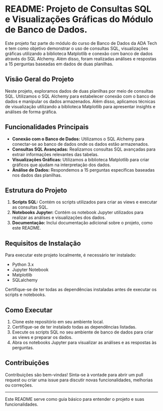 # README: Projeto de Consultas SQL e Visualizações Gráficas do Módulo de Banco de Dados.

Este projeto faz parte do módulo do curso de Banco de Dados da ADA Tech e tem como objetivo demonstrar o uso de consultas SQL, visualizações gráficas utilizando a biblioteca Matplotlib e conexão com banco de dados através do SQL Alchemy. Além disso, foram realizadas análises e respostas a 15 perguntas baseadas em dados de duas planilhas.

## Visão Geral do Projeto

Neste projeto, exploramos dados de duas planilhas por meio de consultas SQL. Utilizamos o SQL Alchemy para estabelecer conexão com o banco de dados e manipular os dados armazenados. Além disso, aplicamos técnicas de visualização utilizando a biblioteca Matplotlib para apresentar insights e análises de forma gráfica.

## Funcionalidades Principais

- **Conexão com o Banco de Dados:** Utilizamos o SQL Alchemy para conectar-se ao banco de dados onde os dados estão armazenados.
- **Consultas SQL Avançadas:** Realizamos consultas SQL avançadas para extrair informações relevantes das tabelas.
- **Visualizações Gráficas:** Utilizamos a biblioteca Matplotlib para criar gráficos que ajudam na interpretação dos dados.
- **Análise de Dados:** Respondemos a 15 perguntas específicas baseadas nos dados das planilhas.

## Estrutura do Projeto

1. **Scripts SQL:** Contém os scripts utilizados para criar as views e executar as consultas SQL.
2. **Notebooks Jupyter:** Contém os notebook Jupyter utilizados para realizar as análises e visualizações dos dados.
3. **Documentação:** Inclui documentação adicional sobre o projeto, como este README.

## Requisitos de Instalação

Para executar este projeto localmente, é necessário ter instalado:

- Python 3.x
- Jupyter Notebook
- Matplotlib
- SQLalchemy

Certifique-se de ter todas as dependências instaladas antes de executar os scripts e notebooks.

## Como Executar

1. Clone este repositório em seu ambiente local.
2. Certifique-se de ter instalado todas as dependências listadas.
3. Execute os scripts SQL no seu ambiente de banco de dados para criar as views e preparar os dados.
4. Abra os notebooks Jupyter para visualizar as análises e as respostas às perguntas.

## Contribuições

Contribuições são bem-vindas! Sinta-se à vontade para abrir um pull request ou criar uma issue para discutir novas funcionalidades, melhorias ou correções.

---

Este README serve como guia básico para entender o projeto e suas funcionalidades.
